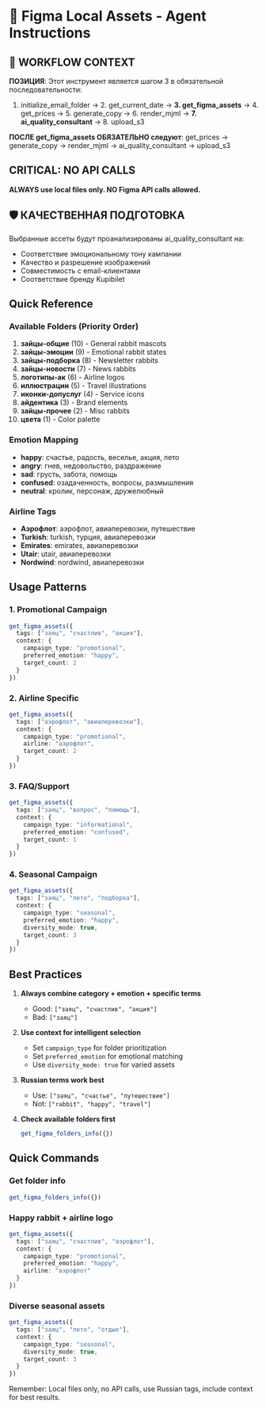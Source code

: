 # 🎯 Figma Local Assets - Agent Instructions

## 🎯 WORKFLOW CONTEXT
**ПОЗИЦИЯ**: Этот инструмент является шагом 3 в обязательной последовательности:
1. initialize_email_folder → 2. get_current_date → **3. get_figma_assets** → 4. get_prices → 5. generate_copy → 6. render_mjml → **7. ai_quality_consultant** → 8. upload_s3

**ПОСЛЕ get_figma_assets ОБЯЗАТЕЛЬНО следуют**: get_prices → generate_copy → render_mjml → ai_quality_consultant → upload_s3

## CRITICAL: NO API CALLS
**ALWAYS use local files only. NO Figma API calls allowed.**

## 🛡️ КАЧЕСТВЕННАЯ ПОДГОТОВКА
Выбранные ассеты будут проанализированы ai_quality_consultant на:
- Соответствие эмоциональному тону кампании
- Качество и разрешение изображений  
- Совместимость с email-клиентами
- Соответствие бренду Kupibilet

## Quick Reference

### Available Folders (Priority Order)
1. **зайцы-общие** (10) - General rabbit mascots
2. **зайцы-эмоции** (9) - Emotional rabbit states
3. **зайцы-подборка** (8) - Newsletter rabbits  
4. **зайцы-новости** (7) - News rabbits
5. **логотипы-ак** (6) - Airline logos
6. **иллюстрации** (5) - Travel illustrations
7. **иконки-допуслуг** (4) - Service icons
8. **айдентика** (3) - Brand elements
9. **зайцы-прочее** (2) - Misc rabbits
10. **цвета** (1) - Color palette

### Emotion Mapping
- **happy**: счастье, радость, веселье, акция, лето
- **angry**: гнев, недовольство, раздражение  
- **sad**: грусть, забота, помощь
- **confused**: озадаченность, вопросы, размышления
- **neutral**: кролик, персонаж, дружелюбный

### Airline Tags
- **Аэрофлот**: аэрофлот, авиаперевозки, путешествие
- **Turkish**: turkish, турция, авиаперевозки
- **Emirates**: emirates, авиаперевозки
- **Utair**: utair, авиаперевозки
- **Nordwind**: nordwind, авиаперевозки

## Usage Patterns

### 1. Promotional Campaign
```typescript
get_figma_assets({
  tags: ["заяц", "счастлив", "акция"],
  context: {
    campaign_type: "promotional",
    preferred_emotion: "happy",
    target_count: 2
  }
})
```

### 2. Airline Specific
```typescript
get_figma_assets({
  tags: ["аэрофлот", "авиаперевозки"],
  context: {
    campaign_type: "promotional", 
    airline: "аэрофлот",
    target_count: 2
  }
})
```

### 3. FAQ/Support
```typescript
get_figma_assets({
  tags: ["заяц", "вопрос", "помощь"],
  context: {
    campaign_type: "informational",
    preferred_emotion: "confused",
    target_count: 1
  }
})
```

### 4. Seasonal Campaign
```typescript
get_figma_assets({
  tags: ["заяц", "лето", "подборка"],
  context: {
    campaign_type: "seasonal",
    preferred_emotion: "happy",
    diversity_mode: true,
    target_count: 3
  }
})
```

## Best Practices

1. **Always combine category + emotion + specific terms**
   - Good: `["заяц", "счастлив", "акция"]`
   - Bad: `["заяц"]`

2. **Use context for intelligent selection**
   - Set `campaign_type` for folder prioritization
   - Set `preferred_emotion` for emotional matching
   - Use `diversity_mode: true` for varied assets

3. **Russian terms work best**
   - Use: `["заяц", "счастье", "путешествие"]`
   - Not: `["rabbit", "happy", "travel"]`

4. **Check available folders first**
   ```typescript
   get_figma_folders_info({})
   ```

## Quick Commands

### Get folder info
```typescript
get_figma_folders_info({})
```

### Happy rabbit + airline logo
```typescript
get_figma_assets({
  tags: ["заяц", "счастлив", "аэрофлот"],
  context: {
    campaign_type: "promotional",
    preferred_emotion: "happy",
    airline: "аэрофлот"
  }
})
```

### Diverse seasonal assets
```typescript
get_figma_assets({
  tags: ["заяц", "лето", "отдых"],
  context: {
    campaign_type: "seasonal",
    diversity_mode: true,
    target_count: 3
  }
})
```

Remember: Local files only, no API calls, use Russian tags, include context for best results. 